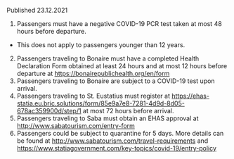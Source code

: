 Published 23.12.2021
1. Passengers must have a negative COVID-19 PCR test taken at most 48 hours before departure.
- This does not apply to passengers younger than 12 years.
2. Passengers traveling to Bonaire must have a completed Health Declaration Form obtained at least 24 hours and at most 12 hours before departure at <a href="https://bonairepublichealth.org/en/form">https://bonairepublichealth.org/en/form</a>
3. Passengers traveling to Bonaire are subject to a COVID-19 test upon arrival.
4. Passengers traveling to St. Eustatius must register at <a href="https://ehas-statia.eu.bric.solutions/form/85e9a7e8-7281-4d9d-8d05-678ac359900d/step/1">https://ehas-statia.eu.bric.solutions/form/85e9a7e8-7281-4d9d-8d05-678ac359900d/step/1</a> at most 72 hours before arrival.
5. Passengers traveling to Saba must obtain an EHAS approval at <a href="http://www.sabatourism.com/entry-form">http://www.sabatourism.com/entry-form</a>
6. Passengers could be subject to quarantine for 5 days. More details can be found at <a href="http://www.sabatourism.com/travel-requirements">http://www.sabatourism.com/travel-requirements</a> and <a href="https://www.statiagovernment.com/key-topics/covid-19/entry-policy">https://www.statiagovernment.com/key-topics/covid-19/entry-policy</a>